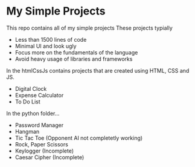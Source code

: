 # My Simple Projects
This repo contains all of my simple projects
These projects typially
- Less than 1500 lines of code
- Minimal UI and look ugly
- Focus more on the fundamentals of the language
- Avoid heavy usage of libraries and frameworks

In the htmlCssJs contains projects that are created using HTML, CSS and JS. 
- Digital Clock
- Expense Calculator
- To Do List

In the python folder...
- Password Manager
- Hangman
- Tic Tac Toe (Opponent AI not completetly working)
- Rock, Paper Scissors
- Keylogger (Incomplete)
- Caesar Cipher (Incomplete)
